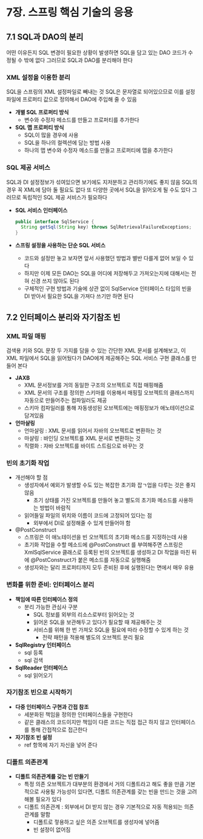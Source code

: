 # 7장. 스프링 핵심 기술의 응용

## 7.1 SQL과 DAO의 분리

어떤 이유든지 SQL 변경이 필요한 상황이 발생하면 SQL을 담고 있는 DAO 코드가 수정될 수 밖에 없다
그러므로 SQL과 DAO를 분리해야 한다

### XML 설정을 이용한 분리

SQL을 스프링의 XML 설정파일로 빼내는 것
SQL은 문자열로 되어있으므로 이를 설정파일에 프로퍼티 값으로 정의해서 DAO에 주입해 줄 수 있음

* **개별 SQL 프로퍼티 방식**
  * 변수와 수정자 메소드를 만들고 프로퍼티를 추가한다
* **SQL 맵 프로퍼티 방식**
  * SQL이 많을 경우에 사용
  * SQL을 하나의 컬렉션에 담는 방법 사용
  * 하나의 맵 변수와 수정자 메소드를 만들고 프로퍼티에 맵을 추가한다



### SQL 제공 서비스

SQL과 DI 설정정보가 섞여있으면 보기에도 지저분하고 관리하기에도 좋지 않음
SQL의 경우 꼭 XML에 담아 둘 필요도 없다
또 다양한 곳에서 SQL을 읽어오게 될 수도 있다
그러므로 독립적인 SQL 제공 서비스가 필요하다

* **SQL 서비스 인터페이스**

  ```java
  public interface SqlService {
    String getSql(String key) throws SqlRetrievalFailureExceptions;
  }
  ```

* **스프링 설정을 사용하는 단순 SQL 서비스**
  * 코드와 설정만 놓고 보자면 앞서 사용했던 방법과 별반 다를게 없어 보일 수 있다
  * 하지만 이제 모든 DAO는 SQL을 어디에 저장해두고 가져오는지에 대해서는 전혀 신경 쓰지 않아도 된다
  * 구체적인 구현 방법과 기술에 상관 없이 SqlService 인터페이스 타입의 빈을 DI 받아서 필요한 SQL을 가져다 쓰기만 하면 된다



## 7.2 인터페이스 분리와 자기참조 빈

### XML 파일 매핑

검색용 키와 SQL 문장 두 가지를 담을 수 있는 간단한 XML 문서를 설계해보고, 이 XML 파일에서 SQL을 읽어뒀다가 DAO에게 제공해주는 SQL 서비스 구현 클래스를 만들어 본다

* **JAXB**
  * XML 문서정보를 거의 동일한 구조의 오브젝트로 직접 매핑해줌
  * XML 문서의 구조를 정의한 스키마를 이용해서 매핑힐 오브젝트의 클래스까지 자동으로 만들어주는 컴파일러도 제공
  * 스키마 컴파일러를 통해 자동생성된 오브젝트에는 매핑정보가 애노테이션으로 담겨있음
* **언마샬링**
  * 언마샬링 : XML 문서를 읽어서 자바의 오브젝트로 변환하는 것
  * 마샬링 : 바인딩 오브젝트를 XML 문서로 변환하는 것
  * 직렬화 : 자바 오브젝트를 바이트 스트림으로 바꾸는 것



### 빈의 초기화 작업

* 개선해야 할 점
  * 생성자에서 예외가 발생할 수도 있는 복잡한 초기화 잡ㄱ업을 다루는 것은 좋지 않음
    * 초기 상태를 가진 오브젝트를 만들어 놓고 별도의 초기화 메소드를 사용하는 방법이 바람직 
  * 읽어들일 파일의 위치와 이름이 코드에 고정되어 있다는 점
    * 외부에서 DI로 설정해줄 수 있게 만들어야 함
* @PostConstruct
  * 스프링은 이 애노테이션을 빈 오브젝트의 초기화 메소드를 지정하는데 사용
  * 초기화 작업을 수할 메소드에 @PostConstruct 를 부여해주면 스프링은 XmlSqlService 클래스로 등록된 빈의 오브젝트를 생성하고 DI 작업을 마친 뒤에 @PostConstruct가 붙은 메소드를 자동으로 실행해줌
  * 생성자와는 달리 프로퍼티까지 모두 준비된 후에 실행된다는 면에서 매우 유용



### 변화를 위한 준비: 인터페이스 분리

* **책임에 따른 인터페이스 정의**
  * 분리 가능한 관심사 구분
    * SQL 정보를 외부의 리소스로부터 읽어오는 것
    * 읽어온 SQL을 보관해두고 있다가 필요할 때 제공해주는 것
    * 서비스를 위해 한 번 가져오 SQL을 필요에 따라 수정할 수 있게 하는 것
      * 전략 패턴을 적용해 별도의 오브젝트 분리 필요
* **SqlRegistry 인터페이스**
  * sql 등록
  * sql 검색
* **SqlReader 인터페이스**
  * sql 읽어오기



### 자기참조 빈으로 시작하기

* **다중 인터페이스 구현과 간접 참조**
  * 세분화된 책임을 정의한 인터페이스들을 구현한다
  * 같은 클래스의 코드이지만 책임이 다른 코드는 직접 접근 하지 않고 인터페이스를 통해 간접적으로 접근한다
* **자기참조 빈 설정**
  * ref 항목에 자기 자신을 넣어 준다



### 디폴트 의존관계

* **디폴트 의존관계를 갖는 빈 만들기**
  * 특정 의존 오브젝트가 대부분의 환경에서 거의 디폴트라고 해도 좋을 만큼 기본적으로 사용될 가능성이 있다면, 디폴트 의존관계를 갖는 빈을 만드는 것을 고려해볼 필요가 있다
  * 디폴트 의존관계 : 외부에서 DI 받지 않는 경우 기본적으로 자동 적용되는 의존관계를 말함
    * 디폴트로 젛용하고 싶은 의존 오브젝트를 생성자에 넣어줌
    * 빈 설정이 없어짐



​		

